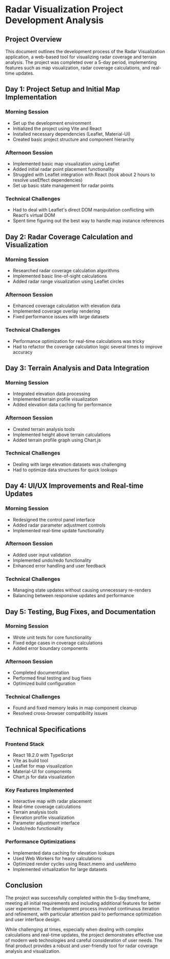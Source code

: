 # Radar Visualization Project Development Analysis

## Project Overview
This document outlines the development process of the Radar Visualization application, a web-based tool for visualizing radar coverage and terrain analysis. The project was completed over a 5-day period, implementing features such as map visualization, radar coverage calculations, and real-time updates.

## Day 1: Project Setup and Initial Map Implementation

### Morning Session
- Set up the development environment
- Initialized the project using Vite and React
- Installed necessary dependencies (Leaflet, Material-UI)
- Created basic project structure and component hierarchy

### Afternoon Session
- Implemented basic map visualization using Leaflet
- Added initial radar point placement functionality
- Struggled with Leaflet integration with React (took about 2 hours to resolve useEffect dependencies)
- Set up basic state management for radar points

### Technical Challenges
- Had to deal with Leaflet's direct DOM manipulation conflicting with React's virtual DOM
- Spent time figuring out the best way to handle map instance references

## Day 2: Radar Coverage Calculation and Visualization

### Morning Session
- Researched radar coverage calculation algorithms
- Implemented basic line-of-sight calculations
- Added radar range visualization using Leaflet circles

### Afternoon Session
- Enhanced coverage calculation with elevation data
- Implemented coverage overlay rendering
- Fixed performance issues with large datasets

### Technical Challenges
- Performance optimization for real-time calculations was tricky
- Had to refactor the coverage calculation logic several times to improve accuracy

## Day 3: Terrain Analysis and Data Integration

### Morning Session
- Integrated elevation data processing
- Implemented terrain profile visualization
- Added elevation data caching for performance

### Afternoon Session
- Created terrain analysis tools
- Implemented height above terrain calculations
- Added terrain profile graph using Chart.js

### Technical Challenges
- Dealing with large elevation datasets was challenging
- Had to optimize data structures for quick lookups

## Day 4: UI/UX Improvements and Real-time Updates

### Morning Session
- Redesigned the control panel interface
- Added radar parameter adjustment controls
- Implemented real-time update functionality

### Afternoon Session
- Added user input validation
- Implemented undo/redo functionality
- Enhanced error handling and user feedback

### Technical Challenges
- Managing state updates without causing unnecessary re-renders
- Balancing between responsive updates and performance

## Day 5: Testing, Bug Fixes, and Documentation

### Morning Session
- Wrote unit tests for core functionality
- Fixed edge cases in coverage calculations
- Added error boundary components

### Afternoon Session
- Completed documentation
- Performed final testing and bug fixes
- Optimized build configuration

### Technical Challenges
- Found and fixed memory leaks in map component cleanup
- Resolved cross-browser compatibility issues

## Technical Specifications

### Frontend Stack
- React 18.2.0 with TypeScript
- Vite as build tool
- Leaflet for map visualization
- Material-UI for components
- Chart.js for data visualization

### Key Features Implemented
- Interactive map with radar placement
- Real-time coverage calculations
- Terrain analysis tools
- Elevation profile visualization
- Parameter adjustment interface
- Undo/redo functionality

### Performance Optimizations
- Implemented data caching for elevation lookups
- Used Web Workers for heavy calculations
- Optimized render cycles using React.memo and useMemo
- Implemented virtualization for large datasets

## Conclusion
The project was successfully completed within the 5-day timeframe, meeting all initial requirements and including additional features for better user experience. The development process involved continuous iteration and refinement, with particular attention paid to performance optimization and user interface design.

While challenging at times, especially when dealing with complex calculations and real-time updates, the project demonstrates effective use of modern web technologies and careful consideration of user needs. The final product provides a robust and user-friendly tool for radar coverage analysis and visualization.
